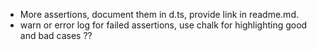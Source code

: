 * More assertions, document them in d.ts, provide link in readme.md.
* warn or error log for failed assertions, use chalk for highlighting good and bad cases ??


